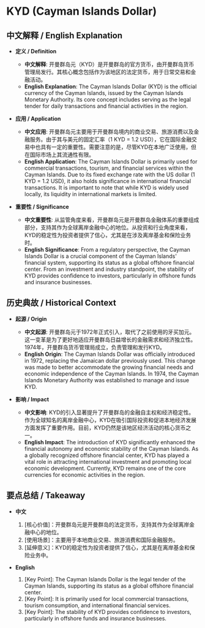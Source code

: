 # KYD (Cayman Islands Dollar)

## 中文解释 / English Explanation

* **定义 / Definition**  
  - **中文解释**: 开曼群岛元（KYD）是开曼群岛的官方货币，由开曼群岛货币管理局发行。其核心概念包括作为该地区的法定货币，用于日常交易和金融活动。  
  - **English Explanation**: The Cayman Islands Dollar (KYD) is the official currency of the Cayman Islands, issued by the Cayman Islands Monetary Authority. Its core concept includes serving as the legal tender for daily transactions and financial activities in the region.

* **应用 / Application**  
  - **中文应用**: 开曼群岛元主要用于开曼群岛境内的商业交易、旅游消费以及金融服务。由于其与美元的固定汇率（1 KYD = 1.2 USD），它在国际金融交易中也具有一定的重要性。需要注意的是，尽管KYD在本地广泛使用，但在国际市场上其流通性有限。  
  - **English Application**: The Cayman Islands Dollar is primarily used for commercial transactions, tourism, and financial services within the Cayman Islands. Due to its fixed exchange rate with the US dollar (1 KYD = 1.2 USD), it also holds significance in international financial transactions. It is important to note that while KYD is widely used locally, its liquidity in international markets is limited.

* **重要性 / Significance**  
  - **中文重要性**: 从监管角度来看，开曼群岛元是开曼群岛金融体系的重要组成部分，支持其作为全球离岸金融中心的地位。从投资和行业角度来看，KYD的稳定性为投资者提供了信心，尤其是在涉及离岸基金和保险业务时。  
  - **English Significance**: From a regulatory perspective, the Cayman Islands Dollar is a crucial component of the Cayman Islands' financial system, supporting its status as a global offshore financial center. From an investment and industry standpoint, the stability of KYD provides confidence to investors, particularly in offshore funds and insurance businesses.

## 历史典故 / Historical Context

* **起源 / Origin**  
  - **中文起源**: 开曼群岛元于1972年正式引入，取代了之前使用的牙买加元。这一变革是为了更好地适应开曼群岛日益增长的金融需求和经济独立性。1974年，开曼群岛货币管理局成立，负责管理和发行KYD。  
  - **English Origin**: The Cayman Islands Dollar was officially introduced in 1972, replacing the Jamaican dollar previously used. This change was made to better accommodate the growing financial needs and economic independence of the Cayman Islands. In 1974, the Cayman Islands Monetary Authority was established to manage and issue KYD.

* **影响 / Impact**  
  - **中文影响**: KYD的引入显著提升了开曼群岛的金融自主权和经济稳定性。作为全球知名的离岸金融中心，KYD在吸引国际投资和促进本地经济发展方面发挥了重要作用。目前，KYD仍然是该地区经济活动的核心货币之一。  
  - **English Impact**: The introduction of KYD significantly enhanced the financial autonomy and economic stability of the Cayman Islands. As a globally recognized offshore financial center, KYD has played a vital role in attracting international investment and promoting local economic development. Currently, KYD remains one of the core currencies for economic activities in the region.

## 要点总结 / Takeaway

* **中文**  
  1. [核心价值]：开曼群岛元是开曼群岛的法定货币，支持其作为全球离岸金融中心的地位。
  2. [使用场景]：主要用于本地商业交易、旅游消费和国际金融服务。
  3. [延伸意义]：KYD的稳定性为投资者提供了信心，尤其是在离岸基金和保险业务中。

* **English**  
  1. [Key Point]: The Cayman Islands Dollar is the legal tender of the Cayman Islands, supporting its status as a global offshore financial center.
  2. [Key Point]: It is primarily used for local commercial transactions, tourism consumption, and international financial services.
  3. [Key Point]: The stability of KYD provides confidence to investors, particularly in offshore funds and insurance businesses.